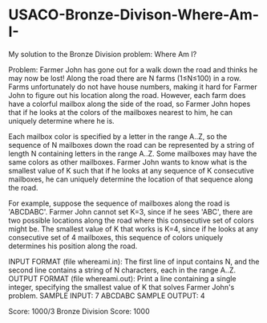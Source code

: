 # USACO-Bronze-Divison-Where-Am-I-
My solution to the Bronze Division problem: Where Am I?

Problem: 
Farmer John has gone out for a walk down the road and thinks he may now be lost!
Along the road there are N farms (1≤N≤100) in a row. Farms unfortunately do not have house numbers, making it hard for Farmer John to figure out his location along the road. However, each farm does have a colorful mailbox along the side of the road, so Farmer John hopes that if he looks at the colors of the mailboxes nearest to him, he can uniquely determine where he is.

Each mailbox color is specified by a letter in the range A..Z, so the sequence of N mailboxes down the road can be represented by a string of length N containing letters in the range A..Z. Some mailboxes may have the same colors as other mailboxes. Farmer John wants to know what is the smallest value of K such that if he looks at any sequence of K consecutive mailboxes, he can uniquely determine the location of that sequence along the road.

For example, suppose the sequence of mailboxes along the road is 'ABCDABC'. Farmer John cannot set K=3, since if he sees 'ABC', there are two possible locations along the road where this consecutive set of colors might be. The smallest value of K that works is K=4, since if he looks at any consecutive set of 4 mailboxes, this sequence of colors uniquely determines his position along the road.

INPUT FORMAT (file whereami.in):
The first line of input contains N, and the second line contains a string of N characters, each in the range A..Z.
OUTPUT FORMAT (file whereami.out):
Print a line containing a single integer, specifying the smallest value of K that solves Farmer John's problem.
SAMPLE INPUT:
7
ABCDABC
SAMPLE OUTPUT:
4

Score: 1000/3
Bronze Division Score: 1000
